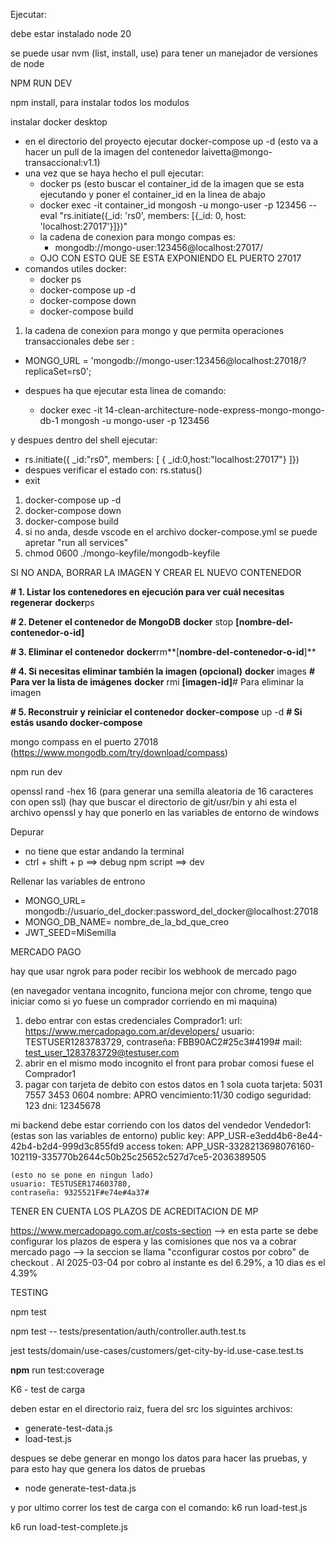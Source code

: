 Ejecutar:

debe estar instalado node 20

se puede usar nvm (list, install, use) para tener un manejador de versiones de node


NPM RUN DEV


npm install, para instalar todos los modulos

instalar docker desktop

* en el directorio del proyecto ejecutar docker-compose up -d (esto va  a hacer un pull de la imagen del contenedor laivetta@mongo-transaccional:v1.1)
* una vez que se haya hecho el pull ejecutar:
  * docker ps (esto buscar el container_id de la imagen que se esta ejecutando y poner el container_id en la linea de abajo
  * docker exec -it  container_id mongosh -u mongo-user -p 123456 --eval "rs.initiate({_id: 'rs0', members: [{_id: 0, host: 'localhost:27017'}]})"
  * la cadena de conexion para mongo compas es:
    * mongodb://mongo-user:123456@localhost:27017/
  * OJO CON ESTO QUE SE ESTA EXPONIENDO EL PUERTO 27017
* comandos utiles docker:
  * docker ps
  * docker-compose up -d
  * docker-compose down
  * docker-compose build

1. la cadena de conexion para mongo y que permita operaciones transaccionales debe ser :

* MONGO_URL = 'mongodb://mongo-user:123456@localhost:27018/?replicaSet=rs0';
* despues ha que ejecutar esta linea de comando:

  * docker exec -it 14-clean-architecture-node-express-mongo-mongo-db-1 mongosh -u mongo-user -p 123456

y despues dentro del shell ejecutar:

* rs.initiate({  _id:"rs0",  members: [  { _id:0,host:"localhost:27017"} ]})
* despues verificar el estado con: rs.status()
* exit

1. docker-compose up -d
2. docker-compose down
3. docker-compose build
4. si no anda, desde vscode en el archivo docker-compose.yml se puede apretar  "run all services"
5. chmod 0600 ./mongo-keyfile/mongodb-keyfile

SI NO ANDA, BORRAR LA IMAGEN Y CREAR EL NUEVO CONTENEDOR

**# 1. Listar los contenedores en ejecución para ver cuál necesitas regenerar**
**docker**ps

**# 2. Detener el contenedor de MongoDB**
**docker** stop **[**nombre-del-contenedor-o-id**]**

**# 3. Eliminar el contenedor**
**docker**rm**[**nombre-del-contenedor-o-id**]**

**# 4. Si necesitas eliminar también la imagen (opcional)**
**docker** images           **# Para ver la lista de imágenes**
**docker** rmi **[**imagen-id**]**# Para eliminar la imagen

**# 5. Reconstruir y reiniciar el contenedor**
**docker-compose** up -d    **# Si estás usando docker-compose**

mongo compass en el puerto 27018 (https://www.mongodb.com/try/download/compass)

npm run dev

openssl rand -hex 16 (para generar una semilla aleatoria de 16 caracteres con open ssl) (hay que buscar el directorio de git/usr/bin y ahi esta el archivo openssl y hay que ponerlo en las variables de entorno de windows

Depurar

* no tiene que estar andando la terminal
* ctrl + shift + p  ==> debug npm script  ==> dev

Rellenar las variables de entrono

* MONGO_URL= mongodb://usuario_del_docker:password_del_docker@localhost:27018
* MONGO_DB_NAME= nombre_de_la_bd_que_creo
* JWT_SEED=MiSemilla

MERCADO PAGO

hay que usar ngrok para poder recibir los webhook de mercado pago

(en navegador ventana incognito, funciona mejor con chrome, tengo que iniciar como si yo fuese un comprador corriendo en mi maquina)

1) debo entrar con estas credenciales Comprador1:
   url: https://www.mercadopago.com.ar/developers/
   usuario: TESTUSER1283783729,
   contraseña: FBB90AC2#25c3#4199#
   mail: test_user_1283783729@testuser.com
2) abrir en el mismo modo incognito el front para probar comosi fuese el Comprador1
3) pagar con tarjeta de debito con estos datos en 1 sola cuota
   tarjeta: 5031 7557 3453 0604
   nombre: APRO
   vencimiento:11/30
   codigo seguridad: 123
   dni: 12345678

mi backend debe estar corriendo con los datos del vendedor
Vendedor1:
	(estas son las variables de entorno)
	public key: APP_USR-e3edd4b6-8e44-42b4-b2d4-999d3c855fd9
	access token: APP_USR-3328213698076160-102119-335770b2644c50b25c25652c527d7ce5-2036389505

    (esto no se pone en ningun lado)
	usuario: TESTUSER174603780,
	contraseña: 9325521F#e74e#4a37#







TENER EN CUENTA LOS PLAZOS DE ACREDITACION DE MP

https://www.mercadopago.com.ar/costs-section  --> en esta parte se debe configurar los plazos de espera y las comisiones que nos va a cobrar mercado pago --> la seccion se llama "cconfigurar costos por cobro" de checkout . Al 2025-03-04 por cobro al instante es del 6.29%, a 10 dias es el 4.39%







TESTING

npm test

npm test -- tests/presentation/auth/controller.auth.test.ts

jest tests/domain/use-cases/customers/get-city-by-id.use-case.test.ts

**npm** run test:coverage

K6 - test de carga

deben estar en el directorio raiz, fuera del src los siguintes archivos:

* generate-test-data.js
* load-test.js

despues se debe generar en mongo los datos para hacer las pruebas, y para esto hay que genera los datos de pruebas

* node generate-test-data.js

y por ultimo correr los test de carga con el comando: k6 run load-test.js

k6 run load-test-complete.js
